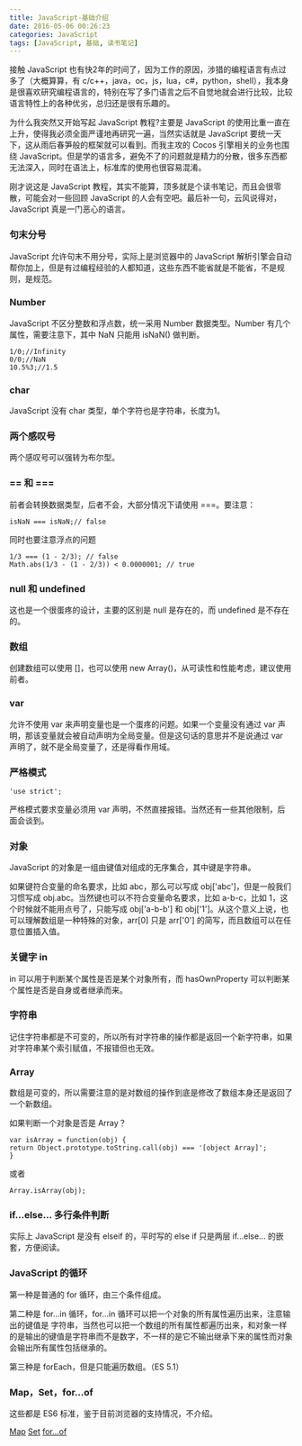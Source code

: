 ```yaml
---
title: JavaScript-基础介绍
date: 2016-05-06 00:26:23
categories: JavaScript
tags: [JavaScript, 基础, 读书笔记]
---
```


接触 JavaScript 也有快2年的时间了，因为工作的原因，涉猎的编程语言有点过多了（大概算算，有 c/c++，java，oc，js，lua，c#，python，shell），我本身是很喜欢研究编程语言的，特别在写了多门语言之后不自觉地就会进行比较，比较语言特性上的各种优劣，总归还是很有乐趣的。

为什么我突然又开始写起 JavaScript 教程?主要是 JavaScript 的使用比重一直在上升，使得我必须全面严谨地再研究一遍，当然实话就是 JavaScript 要统一天下，这从雨后春笋般的框架就可以看到。而我主攻的 Cocos 引擎相关的业务也围绕 JavaScript。但是学的语言多，避免不了的问题就是精力的分散，很多东西都无法深入，同时在语法上，标准库的使用也很容易混淆。

刚才说这是 JavaScript 教程，其实不能算，顶多就是个读书笔记，而且会很零散，可能会对一些回顾 JavaScript 的人会有空吧。最后补一句，云风说得对，JavaScript 真是一门恶心的语言。

<!-- more -->

### 句末分号

JavaScript 允许句末不用分号，实际上是浏览器中的 JavaScript 解析引擎会自动帮你加上，但是有过编程经验的人都知道，这些东西不能省就是不能省，不是规则，是规范。

### Number

JavaScript 不区分整数和浮点数，统一采用 Number 数据类型。Number 有几个属性，需要注意下，其中 NaN 只能用 isNaN() 做判断。

```
1/0;//Infinity
0/0;//NaN
10.5%3;//1.5
```

### char

JavaScript 没有 char 类型，单个字符也是字符串，长度为1。

### 两个感叹号

两个感叹号可以强转为布尔型。

### == 和 ===

前者会转换数据类型，后者不会，大部分情况下请使用 ===。要注意：

```
isNaN === isNaN;// false
```

同时也要注意浮点的问题

```
1/3 === (1 - 2/3); // false
Math.abs(1/3 - (1 - 2/3)) < 0.0000001; // true
```

### null 和 undefined

这也是一个很蛋疼的设计，主要的区别是 null 是存在的，而 undefined 是不存在的。

### 数组

创建数组可以使用 []，也可以使用 new Array()，从可读性和性能考虑，建议使用前者。

### var

允许不使用 var 来声明变量也是一个蛋疼的问题。如果一个变量没有通过 var 声明，那该变量就会被自动声明为全局变量。但是这句话的意思并不是说通过 var 声明了，就不是全局变量了，还是得看作用域。

### 严格模式

```
'use strict';
```

严格模式要求变量必须用 var 声明，不然直接报错。当然还有一些其他限制，后面会谈到。

### 对象

JavaScript 的对象是一组由键值对组成的无序集合，其中键是字符串。

如果键符合变量的命名要求，比如 abc，那么可以写成 obj['abc']，但是一般我们习惯写成 obj.abc。当然键也可以不符合变量命名要求，比如 a-b-c，比如 1，这个时候就不能用点号了，只能写成 obj['a-b-b'] 和 obj['1']。从这个意义上说，也可以理解数组是一种特殊的对象，arr[0] 只是 arr['0'] 的简写，而且数组可以在任意位置插入值。

### 关键字 in

in 可以用于判断某个属性是否是某个对象所有，而 hasOwnProperty 可以判断某个属性是否是自身或者继承而来。

### 字符串

记住字符串都是不可变的，所以所有对字符串的操作都是返回一个新字符串，如果对字符串某个索引赋值，不报错但也无效。

### Array

数组是可变的，所以需要注意的是对数组的操作到底是修改了数组本身还是返回了一个新数组。

如果判断一个对象是否是 Array？

```
var isArray = function(obj) { 
return Object.prototype.toString.call(obj) === '[object Array]'; 
}

```

或者

```
Array.isArray(obj);
```

### if...else... 多行条件判断

实际上 JavaScript 是没有 elseif 的，平时写的 else if 只是两层 if...else... 的嵌套，方便阅读。

### JavaScript 的循环

第一种是普通的 for 循环，由三个条件组成。

第二种是 for...in 循环，for...in 循环可以把一个对象的所有属性遍历出来，注意输出的键值是 字符串，当然也可以把一个数组的所有属性都遍历出来，和对象一样的是输出的键值是字符串而不是数字，不一样的是它不输出继承下来的属性而对象会输出所有属性包括继承的。

第三种是 forEach，但是只能遍历数组。（ES 5.1）

### Map，Set，for...of

这些都是 ES6 标准，鉴于目前浏览器的支持情况，不介绍。

[Map](https://developer.mozilla.org/en-US/docs/Web/JavaScript/Reference/Global_Objects/Map)
[Set](https://developer.mozilla.org/en-US/docs/Web/JavaScript/Reference/Global_Objects/Set)
[for...of](https://developer.mozilla.org/en-US/docs/Web/JavaScript/Reference/Statements/for...of)
